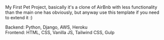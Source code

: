  My First Pet Project, basically it's a clone of AirBnb with less functionality than the main one has obviously, but anyway use this template if you need to extend it :)
 
 Backend: Python, Django, AWS, Heroku <br/>
 Frontend: HTML, CSS, Vanilla JS, Tailwind CSS, Gulp <br>

